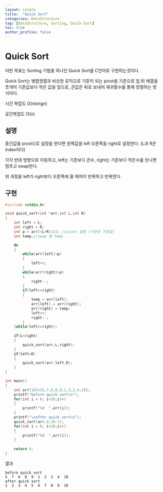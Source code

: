 ```yaml
---
layout: single
title:  "Quick Sort"
categories: DataStructure
tag: [DataStructure, Sorting, Quick-Sort]
toc: true
author_profile: false
---
```


# Quick Sort

이번 목표는 Sorting 기법중 하나인 Quick Sort를 C언어로 구현하는것이다.

Quick Sort는 병합정렬과 비슷한 로직으로 기준이 되는 pivot을 기준으로 앞,뒤 배열을 쪼개어 기준값보다 작은 값을 앞으로, 큰값은 뒤로 보내어 재귀함수를 통해 정렬하는 방식이다.

시간 복잡도 O(nlongn)

공간복잡도 O(n)

## 설명

중간값을 pivot으로 설정을 한다면 왼쪽값을 left 오른쪽을 right로 설정한다. (L과 R은 index이다)

각각 반대 방향으로 이동하고, left는 기준보다 큰수, right는 기준보다 작은수를 만나면 멈추고 swap한다.

위 과정을 left가 right보다 오른쪽에 올 때까지 반복하고 반복한다.


## 구현

```c
#include <stdio.h>

void quick_sort(int *arr,int L,int R)
{
	int left = L;
	int right = R;
	int p = arr[(L+R)/2]; //pivot 설정 (가운데 기준값)
	int temp;//swap 용 temp

	do
	{
		while(arr[left]<p)
		{
			left++;
		}
		while(arr[right]>p)
		{
			right--;
		}
		if(left<=right)
		{
			temp = arr[left];
			arr[left] = arr[right];
			arr[right] = temp;
			left++;
			right--;			
		}
	}while(left<=right);
	
	if(L<right)
	{
		quick_sort(arr,L,right);
	}
	if(left<R)
	{
		quick_sort(arr,left,R);
	}
}

int main()
{
	int arr[10]={5,7,6,8,9,1,3,2,4,10};
	printf("before quick sort\n");
	for(int i = 0; i<10;i++)
	{
		printf("%d  ",arr[i]);
	}
	printf("\nafter quick sort\n");
	quick_sort(arr,0,10-1);
	for(int i = 0; i<10;i++)
	{
		printf("%d  ",arr[i]);
	}
	
	return 0;
}

```

결과
```
before quick sort
5  7  6  8  9  1  3  2  4  10
after quick sort
1  2  3  4  5  6  7  8  9  10
```